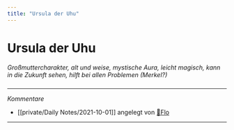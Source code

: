 ```yaml
---
title: "Ursula der Uhu"
---
```

# Ursula der Uhu
*Großmuttercharakter, alt und weise, mystische Aura, leicht magisch, kann in die Zukunft sehen, hilft bei allen Problemen (Merkel?)*

#####
---
*Kommentare*
- [[private/Daily Notes/2021-10-01]] angelegt von [🦝Flo](private/🦝Flo.md)
---
